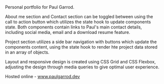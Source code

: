 Personal portfolio for Paul Garrod. 

About me section and Contact section can be toggled between using the call to action button which utilizes the state hook to update components state. Both components contain links to Paul's main contact details, including social media, email and a download resume feature.

Project section utilizes a side bar navigation with buttons which update the components content, using the state hook to render hte project data stored in an array of objects.

Layout and responsive design is created using CSS Grid and CSS Flexbox, adjusting the design through media queries to give optimal user experience. 

Hosted online - www.paulgarrod.dev

